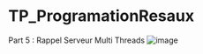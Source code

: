 # TP_ProgramationResaux

Part 5 : Rappel Serveur Multi Threads
![image](https://user-images.githubusercontent.com/26344164/159252043-7722ddd8-d1e5-41d4-b77d-3f1dd4937a9f.png)
